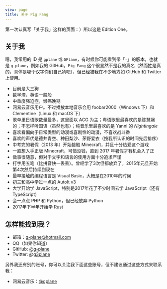 ```yaml
---
view: page
title: 关于 Pig Fang
---
```


第一次认真写「关于我」这样的页面：）所以这是 Edition One。

## 关于我

嗯，我常用的 ID 是 `gplane` 或 `GPlane`，有时候你可能看到带「`-`」的版本，也就是 `g-plane`，例如我的 GitHub。`Pig Fang` 这个很显然不是我的真名（然而姓是真的，具体是哪个汉字你们自己猜吧），但已经被我在不少地方如 GitHub 和 Twitter 上使用。

- 目前是大三狗
- 数学渣，英语一般般
- 中重度强迫症，懒癌晚期
- 网易云音乐用户。不过播放本地音乐会用 foobar2000（Windows 下）和 Clementine（Linux 和 macOS 下）
- 歌单里日语歌数量最多，这里面以 ACG 为主；粤语歌里最喜欢的是陈慧娴的；不怎样听国语（虽然也有）；纯音乐里最喜欢的是 Yanni 的 *Nightingale*
- 喜欢看偏向于日常类型的动漫或喜剧性的动漫，不喜欢战斗番
- 喜欢的声优是德井青空、种田梨沙、茅野爱衣（按我所认识的时间先后排序）
- 中考完的暑假（2013 年）开始接触 Minecraft，并且十分热爱这个游戏
- 一直想入手正版 Minecraft，可惜没钱，直到 2017 年暑假才有机会入了正
- 做事很随意，但对于文字和语言的使用方面十分追求严谨
- 打字用五笔（比拼音快一丢丢）。曾经学了3次但都放弃了，2015年元旦开始第4次然后持续到现在
- 最早接触的编程语言是 Visual Basic，大概是在2010年的时候
- 初三和高中学过一点的 AutoIt v3
- 大学开始学 JavaScript，特别是2017年花了不少时间去学 JavaScript（还有 TypeScript）
- 会一点点 PHP 和 Python，但已经放弃 Python
- 2017年下半年开始学 Rust

## 怎样能找到我？

- 邮箱：[g-plane@hotmail.com](mailto:g-plane@hotmail.com)
- QQ（如果你知道）
- GitHub: [@g-plane](https://github.com/g-plane)
- Twitter: [@g3plane](https://twitter.com/g3plane)

另外我还有别的账号，你可以关注我下面这些账号，但不建议通过这些方式来联系我：

- 网易云音乐：[@gplane](http://music.163.com/#/user/home?id=62126971)

